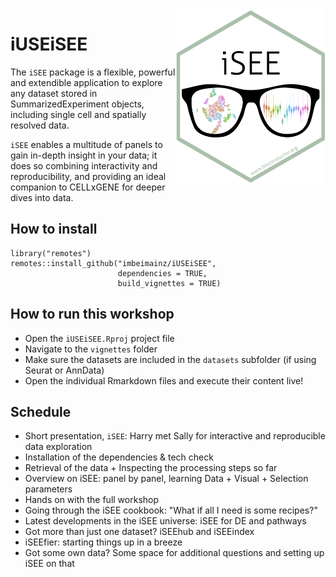 <img src="vignettes/iSEE.png" align="right" alt="" width="240" />

# iUSEiSEE

The `iSEE` package is a flexible, powerful and extendible application to explore any dataset stored in SummarizedExperiment objects, including single cell and spatially resolved data. 

`iSEE` enables a multitude of panels to gain in-depth insight in your data; it does so combining interactivity and reproducibility, and providing an ideal companion to CELLxGENE for deeper dives into data.


## How to install

```
library("remotes")
remotes::install_github("imbeimainz/iUSEiSEE", 
                        dependencies = TRUE, 
                        build_vignettes = TRUE)
```

## How to run this workshop

- Open the `iUSEiSEE.Rproj` project file
- Navigate to the `vignettes` folder
- Make sure the datasets are included in the `datasets` subfolder (if using Seurat or AnnData)
- Open the individual Rmarkdown files and execute their content live!

## Schedule

* Short presentation, `iSEE`: Harry met Sally for interactive and reproducible data exploration
* Installation of the dependencies & tech check
* Retrieval of the data + Inspecting the processing steps so far
* Overview on iSEE: panel by panel, learning Data + Visual + Selection parameters
* Hands on with the full workshop
* Going through the iSEE cookbook: "What if all I need is some recipes?"
* Latest developments in the iSEE universe: iSEE for DE and pathways
* Got more than just one dataset? iSEEhub and iSEEindex
* iSEEfier: starting things up in a breeze
* Got some own data? Some space for additional questions and setting up iSEE on that
